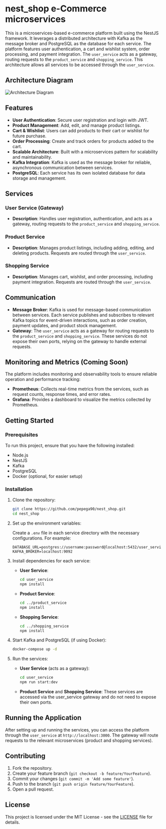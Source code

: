 # nest_shop e-Commerce microservices

This is a microservices-based e-commerce platform built using the NestJS framework. It leverages a distributed architecture with Kafka as the message broker and PostgreSQL as the database for each service. The platform features user authentication, a cart and wishlist system, order processing, and payment integration. The `user_service` acts as a gateway, routing requests to the `product_service` and `shopping_service`. This architecture allows all services to be accessed through the `user_service`.

## Architecture Diagram

![Architecture Diagram](https://github.com/pepega90/nest_shop/raw/main/finan_drag.png)

## Features

- **User Authentication**: Secure user registration and login with JWT.
- **Product Management**: Add, edit, and manage product listings.
- **Cart & Wishlist**: Users can add products to their cart or wishlist for future purchase.
- **Order Processing**: Create and track orders for products added to the cart.
- **Scalable Architecture**: Built with a microservices pattern for scalability and maintainability.
- **Kafka Integration**: Kafka is used as the message broker for reliable, asynchronous communication between services.
- **PostgreSQL**: Each service has its own isolated database for data storage and management.

## Services

### User Service (Gateway)
- **Description**: Handles user registration, authentication, and acts as a gateway, routing requests to the `product_service` and `shopping_service`.

### Product Service
- **Description**: Manages product listings, including adding, editing, and deleting products. Requests are routed through the `user_service`.

### Shopping Service
- **Description**: Manages cart, wishlist, and order processing, including payment integration. Requests are routed through the `user_service`.

## Communication

- **Message Broker**: Kafka is used for message-based communication between services. Each service publishes and subscribes to relevant Kafka topics for event-driven interactions, such as order creation, payment updates, and product stock management.
- **Gateway**: The `user_service` acts as a gateway for routing requests to the `product_service` and `shopping_service`. These services do not expose their own ports, relying on the gateway to handle external requests.

## Monitoring and Metrics (Coming Soon)
The platform includes monitoring and observability tools to ensure reliable operation and performance tracking:

- **Prometheus**: Collects real-time metrics from the services, such as request counts, response times, and error rates.
- **Grafana**: Provides a dashboard to visualize the metrics collected by Prometheus.

## Getting Started

### Prerequisites

To run this project, ensure that you have the following installed:

- Node.js
- NestJS
- Kafka
- PostgreSQL
- Docker (optional, for easier setup)

### Installation

1. Clone the repository:

    ```bash
    git clone https://github.com/pepega90/nest_shop.git
    cd nest_shop
    ```

2. Set up the environment variables:

    Create a `.env` file in each service directory with the necessary configurations. For example:

    ```env
    DATABASE_URL=postgres://username:password@localhost:5432/user_service_db
    KAFKA_BROKER=localhost:9092
    ```

3. Install dependencies for each service:

    - **User Service**:
        ```bash
        cd user_service
        npm install
        ```

    - **Product Service**:
        ```bash
        cd ../product_service
        npm install
        ```

    - **Shopping Service**:
        ```bash
        cd ../shopping_service
        npm install
        ```

4. Start Kafka and PostgreSQL (if using Docker):

    ```bash
    docker-compose up -d
    ```

5. Run the services:

    - **User Service** (acts as a gateway):
        ```bash
        cd user_service
        npm run start:dev
        ```

    - **Product Service** and **Shopping Service**: These services are accessed via the user_service gateway and do not need to expose their own ports.

## Running the Application

After setting up and running the services, you can access the platform through the `user_service` at `http://localhost:3000`. The gateway will route requests to the relevant microservices (product and shopping services).

## Contributing

1. Fork the repository.
2. Create your feature branch (`git checkout -b feature/YourFeature`).
3. Commit your changes (`git commit -m 'Add some feature'`).
4. Push to the branch (`git push origin feature/YourFeature`).
5. Open a pull request.

## License

This project is licensed under the MIT License - see the [LICENSE](LICENSE.md) file for details.
